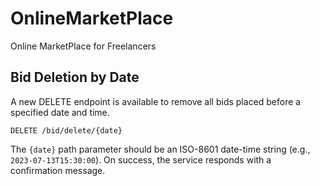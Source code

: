 # OnlineMarketPlace
Online MarketPlace for Freelancers

## Bid Deletion by Date

A new DELETE endpoint is available to remove all bids placed before a specified date and time.

```http
DELETE /bid/delete/{date}
```

The `{date}` path parameter should be an ISO-8601 date-time string (e.g., `2023-07-13T15:30:00`).
On success, the service responds with a confirmation message.
